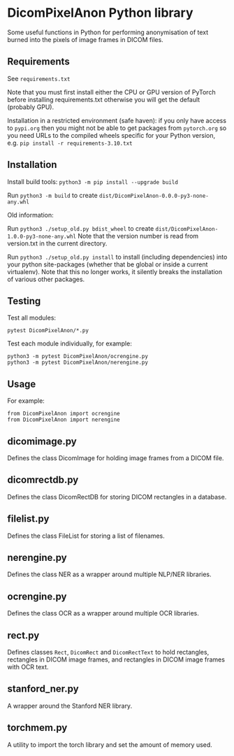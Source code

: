 # DicomPixelAnon Python library

Some useful functions in Python for performing anonymisation of text burned into the pixels of image frames in DICOM files.

## Requirements

See `requirements.txt`

Note that you must first install either the CPU or GPU version of PyTorch
before installing requirements.txt otherwise you will get the default
(probably GPU).

Installation in a restricted environment (safe haven): if you only have
access to `pypi.org` then you might not be able to get packages from `pytorch.org`
so you need URLs to the compiled wheels specific for your Python version, e.g.
`pip install -r requirements-3.10.txt`

## Installation

Install build tools: `python3 -m pip install --upgrade build`

Run `python3 -m build` to create `dist/DicomPixelAnon-0.0.0-py3-none-any.whl`

Old information:

Run `python3 ./setup_old.py bdist_wheel` to create `dist/DicomPixelAnon-1.0.0-py3-none-any.whl`
Note that the version number is read from version.txt in the current directory.

Run `python3 ./setup_old.py install` to install (including dependencies) into your python site-packages
(whether that be global or inside a current virtualenv).
Note that this no longer works, it silently breaks the installation of various other packages.


## Testing

Test all modules:

```
pytest DicomPixelAnon/*.py
```

Test each module individually, for example:
```
python3 -m pytest DicomPixelAnon/ocrengine.py
python3 -m pytest DicomPixelAnon/nerengine.py
```

## Usage

For example:

```
from DicomPixelAnon import ocrengine
from DicomPixelAnon import nerengine
```

## dicomimage.py

Defines the class DicomImage for holding image frames from a DICOM file.

## dicomrectdb.py

Defines the class DicomRectDB for storing DICOM rectangles in a database.

## filelist.py

Defines the class FileList for storing a list of filenames.

## nerengine.py

Defines the class NER as a wrapper around multiple NLP/NER libraries.

## ocrengine.py

Defines the class OCR as a wrapper around multiple OCR libraries.

## rect.py

Defines classes `Rect`, `DicomRect` and `DicomRectText`
to hold rectangles, rectangles in DICOM image frames, and
rectangles in DICOM image frames with OCR text.

## stanford_ner.py

A wrapper around the Stanford NER library.

## torchmem.py

A utility to import the torch library and set the amount of memory used.

